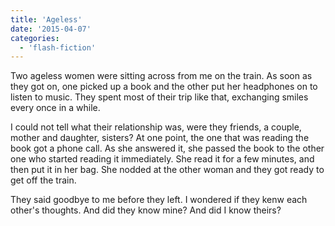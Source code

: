 ```yaml
---
title: 'Ageless'
date: '2015-04-07'
categories:
  - 'flash-fiction'
---
```


Two ageless women were sitting across from me on the train. As soon as they got
on, one picked up a book and the other put her headphones on to listen to music.
They spent most of their trip like that, exchanging smiles every once in a
while.

I could not tell what their relationship was, were they friends, a couple,
mother and daughter, sisters? At one point, the one that was reading the book
got a phone call. As she answered it, she passed the book to the other one who
started reading it immediately. She read it for a few minutes, and then put it
in her bag. She nodded at the other woman and they got ready to get off the
train.

They said goodbye to me before they left. I wondered if they kenw each other's
thoughts. And did they know mine? And did I know theirs?

